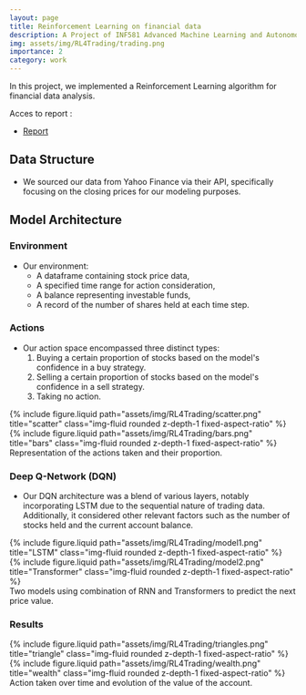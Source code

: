 ```yaml
---
layout: page
title: Reinforcement Learning on financial data
description: A Project of INF581 Advanced Machine Learning and Autonomous Agents course at Ecole Polytechnique
img: assets/img/RL4Trading/trading.png
importance: 2
category: work
---
```


In this project, we implemented a Reinforcement Learning algorithm for financial data analysis.

Acces to report : 
- [Report](https://drive.google.com/file/d/1mU4c1jeIt4Psimh49YUeQnJWM70Czpcg/view?usp=sharing)

## Data Structure

* We sourced our data from Yahoo Finance via their API, specifically focusing on the closing prices for our modeling purposes.

## Model Architecture

### Environment

* Our environment:
  - A dataframe containing stock price data,
  - A specified time range for action consideration,
  - A balance representing investable funds,
  - A record of the number of shares held at each time step.

### Actions

* Our action space encompassed three distinct types:
  1. Buying a certain proportion of stocks based on the model's confidence in a buy strategy.
  2. Selling a certain proportion of stocks based on the model's confidence in a sell strategy.
  3. Taking no action.

<div class="row justify-content-sm-center">
    <div class="col-sm-6 mt-3 mt-md-0">
        {% include figure.liquid path="assets/img/RL4Trading/scatter.png" title="scatter" class="img-fluid rounded z-depth-1 fixed-aspect-ratio" %}
    </div>
    <div class="col-sm-6 mt-3 mt-md-0">
        {% include figure.liquid path="assets/img/RL4Trading/bars.png" title="bars" class="img-fluid rounded z-depth-1 fixed-aspect-ratio" %}
    </div>
</div>
<div class="caption">
    Representation of the actions taken and their proportion.
</div>

### Deep Q-Network (DQN)

* Our DQN architecture was a blend of various layers, notably incorporating LSTM due to the sequential nature of trading data. Additionally, it considered other relevant factors such as the number of stocks held and the current account balance.

<div class="row justify-content-sm-center">
    <div class="col-sm-6 mt-3 mt-md-0">
        {% include figure.liquid path="assets/img/RL4Trading/model1.png" title="LSTM" class="img-fluid rounded z-depth-1 fixed-aspect-ratio" %}
    </div>
    <div class="col-sm-6 mt-3 mt-md-0">
        {% include figure.liquid path="assets/img/RL4Trading/model2.png" title="Transformer" class="img-fluid rounded z-depth-1 fixed-aspect-ratio" %}
    </div>
</div>
<div class="caption">
    Two models using combination of RNN and Transformers to predict the next price value.
</div>

### Results

<div class="row justify-content-sm-center">
    <div class="col-sm-6 mt-3 mt-md-0">
        {% include figure.liquid path="assets/img/RL4Trading/triangles.png" title="triangle" class="img-fluid rounded z-depth-1 fixed-aspect-ratio" %}
    </div>
    <div class="col-sm-6 mt-3 mt-md-0">
        {% include figure.liquid path="assets/img/RL4Trading/wealth.png" title="wealth" class="img-fluid rounded z-depth-1 fixed-aspect-ratio" %}
    </div>
</div>
<div class="caption">
    Action taken over time and evolution of the value of the account.
</div>